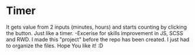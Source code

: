 # Timer
It gets value from 2 inputs (minutes, hours) and starts counting by clicking the button. Just like a timer.  -Excerise for skills improvement in JS, SCSS and RWD.
I made this "project" before the repo has been created. I just had to organize the files. Hope You like it! :D
